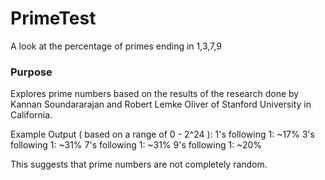 # PrimeTest
A look at the percentage of primes ending in 1,3,7,9

### Purpose
Explores prime numbers based on the results of the research done by Kannan Soundararajan and Robert Lemke Oliver of Stanford University in California. 

Example Output ( based on a range of 0 - 2^24 ):
1's following 1: ~17%
3's following 1: ~31%
7's following 1: ~31%
9's following 1: ~20%

This suggests that prime numbers are not completely random. 